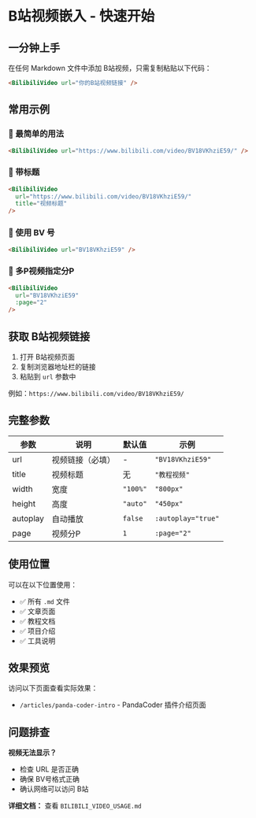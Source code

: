 # B站视频嵌入 - 快速开始

## 一分钟上手

在任何 Markdown 文件中添加 B站视频，只需复制粘贴以下代码：

```markdown
<BilibiliVideo url="你的B站视频链接" />
```

## 常用示例

### 📌 最简单的用法

```markdown
<BilibiliVideo url="https://www.bilibili.com/video/BV18VKhziE59/" />
```

### 📌 带标题

```markdown
<BilibiliVideo 
  url="https://www.bilibili.com/video/BV18VKhziE59/"
  title="视频标题"
/>
```

### 📌 使用 BV 号

```markdown
<BilibiliVideo url="BV18VKhziE59" />
```

### 📌 多P视频指定分P

```markdown
<BilibiliVideo 
  url="BV18VKhziE59"
  :page="2"
/>
```

## 获取 B站视频链接

1. 打开 B站视频页面
2. 复制浏览器地址栏的链接
3. 粘贴到 `url` 参数中

例如：`https://www.bilibili.com/video/BV18VKhziE59/`

## 完整参数

| 参数 | 说明 | 默认值 | 示例 |
|------|------|--------|------|
| url | 视频链接（必填） | - | `"BV18VKhziE59"` |
| title | 视频标题 | 无 | `"教程视频"` |
| width | 宽度 | `"100%"` | `"800px"` |
| height | 高度 | `"auto"` | `"450px"` |
| autoplay | 自动播放 | `false` | `:autoplay="true"` |
| page | 视频分P | `1` | `:page="2"` |

## 使用位置

可以在以下位置使用：
- ✅ 所有 `.md` 文件
- ✅ 文章页面
- ✅ 教程文档
- ✅ 项目介绍
- ✅ 工具说明

## 效果预览

访问以下页面查看实际效果：
- `/articles/panda-coder-intro` - PandaCoder 插件介绍页面

## 问题排查

**视频无法显示？**
- 检查 URL 是否正确
- 确保 BV号格式正确
- 确认网络可以访问 B站

**详细文档：** 查看 `BILIBILI_VIDEO_USAGE.md`

